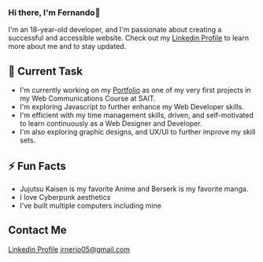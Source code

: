 ### Hi there, I'm Fernando👋
I'm an 18-year-old developer, and I'm passionate about creating a successful and accessible website.
Check out my [Linkedin Profile](www.linkedin.com/in/fernandoneriojr) to learn more about me and to stay updated.

🔭 Current Task
---
* I'm currently working on my [Portfolio](https://jrnerio30.github.io/Portfolio/) as one of my very first projects in my Web Communications Course at SAIT.
* I'm exploring Javascript to further enhance my Web Developer skills.
* I'm efficient with my time management skills, driven, and self-motivated to learn continuously as a Web Designer and Developer.
* I'm also exploring graphic designs, and UX/UI to further improve my skill sets.

⚡ Fun Facts
---
* Jujutsu Kaisen is my favorite Anime and Berserk is my favorite manga.
* I love Cyberpunk aesthetics
* I've built multiple computers including mine

Contact Me
---
[Linkedin Profile](www.linkedin.com/in/fernandoneriojr)
[jrnerio05@gmail.com](jrnerio05@gmail.com)

  

